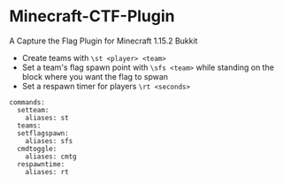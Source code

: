 # Minecraft-CTF-Plugin
A Capture the Flag Plugin for Minecraft 1.15.2 Bukkit 

- Create teams with `\st <player> <team>`
- Set a team's flag spawn point with `\sfs <team>` while standing on the block where you want the flag to spwan
- Set a respawn timer for players `\rt <seconds>`

```
commands:
  setteam:
    aliases: st
  teams:
  setflagspawn:
    aliases: sfs
  cmdtoggle:
    aliases: cmtg
  respawntime:
    aliases: rt
```

